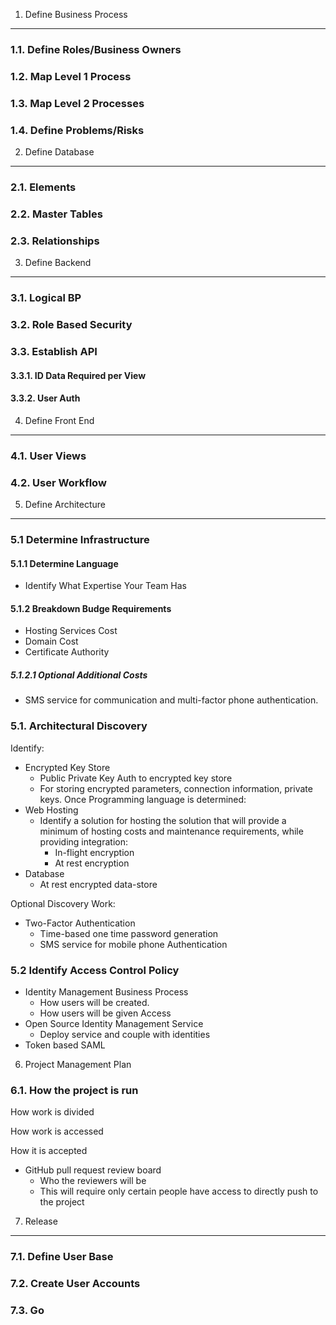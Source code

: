 1. Define Business Process
--------------------------

### 1.1. Define Roles/Business Owners

### 1.2. Map Level 1 Process

### 1.3. Map Level 2 Processes

### 1.4. Define Problems/Risks

2. Define Database
------------------

### 2.1. Elements

### 2.2. Master Tables

### 2.3. Relationships

3. Define Backend
-----------------

### 3.1. Logical BP

### 3.2. Role Based Security

### 3.3. Establish API

#### 3.3.1. ID Data Required per View

#### 3.3.2. User Auth

4. Define Front End
-------------------

### 4.1. User Views

### 4.2. User Workflow

5. Define Architecture
----------------------

### 5.1 Determine Infrastructure

#### 5.1.1 Determine Language

* Identify What Expertise Your Team Has

#### 5.1.2 Breakdown Budge Requirements

* Hosting Services Cost
* Domain Cost
* Certificate Authority

##### 5.1.2.1 Optional Additional Costs

* SMS service for communication and multi-factor phone authentication.

### 5.1. Architectural Discovery

Identify:
* Encrypted Key Store
  * Public Private Key Auth to encrypted key store
  * For storing encrypted parameters, connection information, private keys.
Once Programming language is determined:
* Web Hosting
  * Identify a solution for hosting the solution that will provide a minimum of hosting costs and maintenance requirements, while providing integration:
    * In-flight encryption
    * At rest encryption
* Database
  * At rest encrypted data-store

Optional Discovery Work:
* Two-Factor Authentication
  * Time-based one time password generation
  * SMS service for mobile phone Authentication

### 5.2 Identify Access Control Policy
* Identity Management Business Process
  * How users will be created.
  * How users will be given Access
* Open Source Identity Management Service
  * Deploy service and couple with identities
* Token based SAML

6. Project Management Plan

### 6.1. How the project is run

How work is divided

How work is accessed

How it is accepted
* GitHub pull request review board
  * Who the reviewers will be
  * This will require only certain people have access to directly push to the project

7. Release
----------

### 7.1. Define User Base

### 7.2. Create User Accounts

### 7.3. Go
